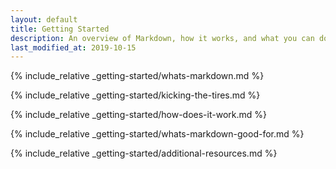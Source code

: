 ```yaml
---
layout: default
title: Getting Started
description: An overview of Markdown, how it works, and what you can do with it.
last_modified_at: 2019-10-15
---
```


{% include_relative _getting-started/whats-markdown.md %}

{% include_relative _getting-started/kicking-the-tires.md %}

{% include_relative _getting-started/how-does-it-work.md %}

{% include_relative _getting-started/whats-markdown-good-for.md %}

{% include_relative _getting-started/additional-resources.md %}
